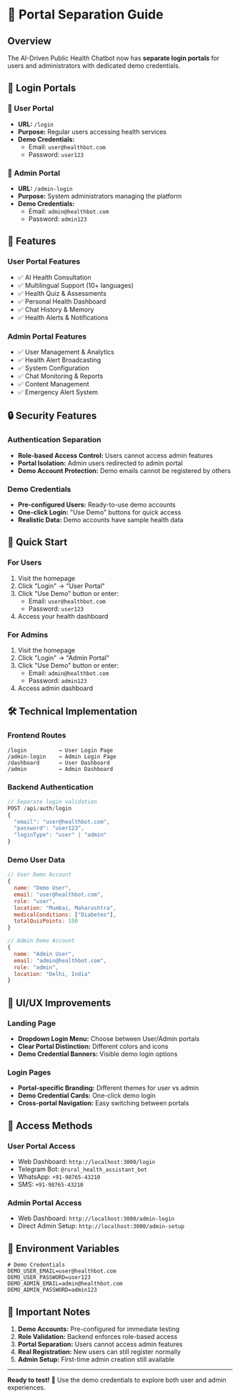 # 🚪 Portal Separation Guide

## Overview
The AI-Driven Public Health Chatbot now has **separate login portals** for users and administrators with dedicated demo credentials.

## 🔐 Login Portals

### 👤 User Portal
- **URL:** `/login`
- **Purpose:** Regular users accessing health services
- **Demo Credentials:**
  - Email: `user@healthbot.com`
  - Password: `user123`

### 👑 Admin Portal  
- **URL:** `/admin-login`
- **Purpose:** System administrators managing the platform
- **Demo Credentials:**
  - Email: `admin@healthbot.com`
  - Password: `admin123`

## 🎯 Features

### User Portal Features
- ✅ AI Health Consultation
- ✅ Multilingual Support (10+ languages)
- ✅ Health Quiz & Assessments
- ✅ Personal Health Dashboard
- ✅ Chat History & Memory
- ✅ Health Alerts & Notifications

### Admin Portal Features
- ✅ User Management & Analytics
- ✅ Health Alert Broadcasting
- ✅ System Configuration
- ✅ Chat Monitoring & Reports
- ✅ Content Management
- ✅ Emergency Alert System

## 🔒 Security Features

### Authentication Separation
- **Role-based Access Control:** Users cannot access admin features
- **Portal Isolation:** Admin users redirected to admin portal
- **Demo Account Protection:** Demo emails cannot be registered by others

### Demo Credentials
- **Pre-configured Users:** Ready-to-use demo accounts
- **One-click Login:** "Use Demo" buttons for quick access
- **Realistic Data:** Demo accounts have sample health data

## 🚀 Quick Start

### For Users
1. Visit the homepage
2. Click "Login" → "User Portal"
3. Click "Use Demo" button or enter:
   - Email: `user@healthbot.com`
   - Password: `user123`
4. Access your health dashboard

### For Admins
1. Visit the homepage  
2. Click "Login" → "Admin Portal"
3. Click "Use Demo" button or enter:
   - Email: `admin@healthbot.com`
   - Password: `admin123`
4. Access admin dashboard

## 🛠️ Technical Implementation

### Frontend Routes
```
/login          → User Login Page
/admin-login    → Admin Login Page
/dashboard      → User Dashboard
/admin          → Admin Dashboard
```

### Backend Authentication
```javascript
// Separate login validation
POST /api/auth/login
{
  "email": "user@healthbot.com",
  "password": "user123",
  "loginType": "user" | "admin"
}
```

### Demo User Data
```javascript
// User Demo Account
{
  name: "Demo User",
  email: "user@healthbot.com", 
  role: "user",
  location: "Mumbai, Maharashtra",
  medicalConditions: ["Diabetes"],
  totalQuizPoints: 150
}

// Admin Demo Account  
{
  name: "Admin User",
  email: "admin@healthbot.com",
  role: "admin", 
  location: "Delhi, India"
}
```

## 🎨 UI/UX Improvements

### Landing Page
- **Dropdown Login Menu:** Choose between User/Admin portals
- **Clear Portal Distinction:** Different colors and icons
- **Demo Credential Banners:** Visible demo login options

### Login Pages
- **Portal-specific Branding:** Different themes for user vs admin
- **Demo Credential Cards:** One-click demo login
- **Cross-portal Navigation:** Easy switching between portals

## 📱 Access Methods

### User Portal Access
- Web Dashboard: `http://localhost:3000/login`
- Telegram Bot: `@rural_health_assistant_bot`
- WhatsApp: `+91-98765-43210`
- SMS: `+91-98765-43210`

### Admin Portal Access
- Web Dashboard: `http://localhost:3000/admin-login`
- Direct Admin Setup: `http://localhost:3000/admin-setup`

## 🔧 Environment Variables
```env
# Demo Credentials
DEMO_USER_EMAIL=user@healthbot.com
DEMO_USER_PASSWORD=user123
DEMO_ADMIN_EMAIL=admin@healthbot.com
DEMO_ADMIN_PASSWORD=admin123
```

## 🚨 Important Notes

1. **Demo Accounts:** Pre-configured for immediate testing
2. **Role Validation:** Backend enforces role-based access
3. **Portal Separation:** Users cannot access admin features
4. **Real Registration:** New users can still register normally
5. **Admin Setup:** First-time admin creation still available

---

**Ready to test!** 🎉 Use the demo credentials to explore both user and admin experiences.